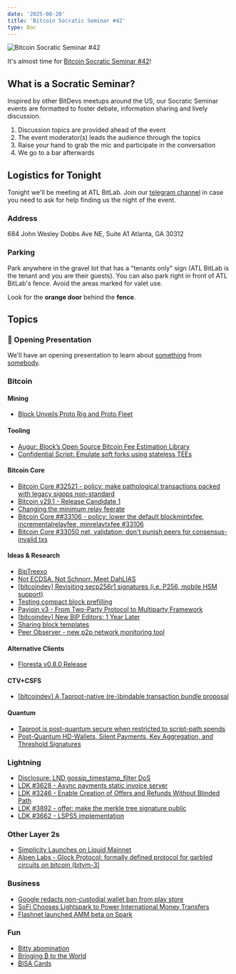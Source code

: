 ```yaml
---
date: '2025-08-20'
title: 'Bitcoin Socratic Seminar #42'
type: Doc
---
```


![Bitcoin Socratic Seminar #42](/bitcoin-socratic-seminar-42.jpg)

It's almost time for <a href="https://www.meetup.com/atlantabitdevs/events/305303524/">Bitcoin Socratic Seminar #42</a>!

## What is a Socratic Seminar?

Inspired by other BitDevs meetups around the US, our Socratic Seminar events are formatted to foster debate, information sharing and lively discussion.

1. Discussion topics are provided ahead of the event
2. The event moderator(s) leads the audience through the topics
3. Raise your hand to grab the mic and participate in the conversation
4. We go to a bar afterwards

## Logistics for Tonight

Tonight we'll be meeting at ATL BitLab. Join our <a href="https://atlantabitdevs.org/telegram/" target="_blank">telegram channel</a> in case you need to ask for help finding us the night of the event.

### Address

684 John Wesley Dobbs Ave NE,
Suite A1
Atlanta, GA 30312

### Parking

Park anywhere in the gravel lot that has a "tenants only" sign (ATL BitLab is the tenant and you are their guests). You can also park right in front of ATL BitLab's fence. Avoid the areas marked for valet use.

Look for the **orange door** behind the **fence**.

## Topics

### 🤙 Opening Presentation

We'll have an opening presentation to learn about [something](/#) from [somebody](/#).

### Bitcoin

#### Mining

- [Block Unveils Proto Rig and Proto Fleet](https://investors.block.xyz/investor-news/news-details/2025/Block-Unveils-Proto-Rig-and-Proto-Fleet-Marking-a-New-Era-in-Bitcoin-Mining/default.aspx)

#### Tooling

- [Augur: Block’s Open Source Bitcoin Fee Estimation Library](https://delvingbitcoin.org/t/augur-block-s-open-source-bitcoin-fee-estimation-library/1848)
- [Confidential Script: Emulate soft forks using stateless TEEs](https://delvingbitcoin.org/t/confidential-script-emulate-soft-forks-using-stateless-tees/1918)

#### Bitcoin Core

- [Bitcoin Core #32521 - policy: make pathological transactions packed with legacy sigops non-standard](https://github.com/bitcoin/bitcoin/pull/32521)
- [Bitcoin v29.1 - Release Candidate 1](https://github.com/bitcoin/bitcoin/blob/v29.1rc1/doc/release-notes.md)
- [Changing the minimum relay feerate](https://delvingbitcoin.org/t/changing-the-minimum-relay-feerate/1886)
- [Bitcoin Core ##33106 - policy: lower the default blockmintxfee, incrementalrelayfee, minrelaytxfee #33106](https://github.com/bitcoin/bitcoin/pull/33106)
- [Bitcoin Core #33050 net, validation: don't punish peers for consensus-invalid txs](https://github.com/bitcoin/bitcoin/pull/33050)

#### Ideas & Research

- [BipTreexo](https://github.com/utreexo/biptreexo)
- [Not ECDSA. Not Schnorr. Meet DahLIAS](https://bitcoinmagazine.com/technical/not-ecdsa-not-schnorr-meet-dahlias)
- [[bitcoindev] Revisiting secp256r1 signatures (i.e. P256, mobile HSM support)](https://groups.google.com/g/bitcoindev/c/XSYL0gx0cDM/m/kupPkNgWBAAJ)
- [Testing compact block prefilling](https://delvingbitcoin.org/t/stats-on-compact-block-reconstructions/1052/33)
- [Payjoin v3 - From Two-Party Protocol to Multiparty Framework](https://payjoindevkit.org/2025/03/18/the-evolution-of-payjoin/)
- [[bitcoindev] New BIP Editors: 1 Year Later](https://groups.google.com/g/bitcoindev/c/erO5zP3FgS4/m/G5Vjtu9xCAAJ)
- [Sharing block templates](https://delvingbitcoin.org/t/sharing-block-templates/1906)
- [Peer Observer - new p2p network monitoring tool](https://x.com/0xB10C/status/1950216578194170276)

#### Alternative Clients

- [Floresta v0.8.0 Release](https://github.com/vinteumorg/Floresta/releases/tag/v0.8.0)

#### CTV+CSFS

- [[bitcoindev] A Taproot-native (re-)bindable transaction bundle proposal](https://groups.google.com/g/bitcoindev/c/5wLThgegha4/m/iUWIZPIaCAAJ)

#### Quantum

- [Taproot is post-quantum secure when restricted to script-path spends](https://groups.google.com/g/bitcoindev/c/ydE5u5C0xVc/m/fXs1_i1CBAAJ)
- [Post-Quantum HD-Wallets, Silent Payments, Key Aggregation, and Threshold Signatures](https://delvingbitcoin.org/t/post-quantum-hd-wallets-silent-payments-key-aggregation-and-threshold-signatures/1854)

### Lightning

- [Disclosure: LND gossip_timestamp_filter DoS](https://delvingbitcoin.org/t/disclosure-lnd-gossip-timestamp-filter-dos/1859)
- [LDK #3628 - Async payments static invoice server](https://github.com/lightningdevkit/rust-lightning/pull/3628)
- [LDK #3246 - Enable Creation of Offers and Refunds Without Blinded Path](https://github.com/lightningdevkit/rust-lightning/pull/3246)
- [LDK #3892 - offer: make the merkle tree signature public](https://github.com/lightningdevkit/rust-lightning/pull/3892)
- [LDK #3662 - LSPS5 implementation](https://github.com/lightningdevkit/rust-lightning/pull/3662)

### Other Layer 2s

- [Simplicity Launches on Liquid Mainnet](https://blog.blockstream.com/simplicity-launches-on-liquid-mainnet/)
- [Alpen Labs - Glock Protocol: formally defined protocol for garbled circuits on bitcoin (bitvm-3)](https://x.com/AlpenLabs/status/1957808842558885902)

### Business

- [Google redacts non-custodial wallet ban from play store](https://x.com/NewsFromGoogle/status/1955741506440192463)
- [SoFi Chooses Lightspark to Power International Money Transfers](https://www.lightspark.com/news/lightspark/sofi-lightspark-announcement)
- [Flashnet launched AMM beta on Spark](https://x.com/flashnet/status/1954718954204893230)

### Fun

- [Bitty abomination](https://x.com/spiralbtc/status/1937590671369474430)
- [Bringing ₿ to the World](https://spiralbtc.substack.com/p/bringing-to-the-world)
- [₿ISA Cards](https://x.com/unllamas/status/1950944668641866185)

